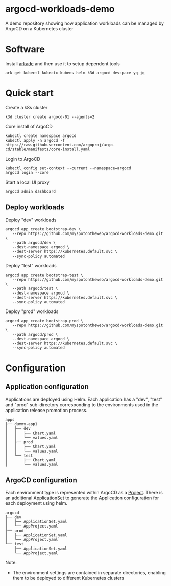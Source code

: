 # argocd-workloads-demo

A demo repository showing how application workloads can be managed by ArgoCD on a Kubernetes cluster

# Software

Install [arkade](https://arkade.dev) and then use it to setup dependent tools

```
ark get kubectl kubectx kubens helm k3d argocd devspace yq jq
```

# Quick start

Create a k8s cluster

```
k3d cluster create argocd-01 --agents=2
```

Core install of ArgoCD

```
kubectl create namespace argocd
kubectl apply -n argocd -f https://raw.githubusercontent.com/argoproj/argo-cd/stable/manifests/core-install.yaml
```

Login to ArgoCD

```
kubectl config set-context --current --namespace=argocd
argocd login --core
```

Start a local UI proxy

```
argocd admin dashboard
```

## Deploy workloads

Deploy "dev" workloads

```
argocd app create bootstrap-dev \
   --repo https://github.com/myspotontheweb/argocd-workloads-demo.git \
   --path argocd/dev \
   --dest-namespace argocd \
   --dest-server https://kubernetes.default.svc \
   --sync-policy automated
```

Deploy "test" workloads

```
argocd app create bootstrap-test \
   --repo https://github.com/myspotontheweb/argocd-workloads-demo.git \
   --path argocd/test \
   --dest-namespace argocd \
   --dest-server https://kubernetes.default.svc \
   --sync-policy automated
```

Deploy "prod" workloads

```
argocd app create bootstrap-prod \
   --repo https://github.com/myspotontheweb/argocd-workloads-demo.git \
   --path argocd/prod \
   --dest-namespace argocd \
   --dest-server https://kubernetes.default.svc \
   --sync-policy automated
```

# Configuration

## Application configuration

Applications are deployed using Helm. Each application has a "dev", "test" and "prod" sub-directory corresponding to the environments used in the application release promotion process.

```
apps
├── dummy-app1
│   ├── dev
│   │   ├── Chart.yaml
│   │   └── values.yaml
│   ├── prod
│   │   ├── Chart.yaml
│   │   └── values.yaml
│   └── test
│       ├── Chart.yaml
│       └── values.yaml
```

## ArgoCD configuration

Each environment type is represented within ArgoCD as a [Project](https://argo-cd.readthedocs.io/en/stable/user-guide/projects/). There is an additional [ApplicationSet](https://argo-cd.readthedocs.io/en/stable/user-guide/application-set/) to generate the Application configuration for each deployment using helm.

```
argocd
├── dev
│   ├── ApplicationSet.yaml
│   └── AppProject.yaml
├── prod
│   ├── ApplicationSet.yaml
│   └── AppProject.yaml
└── test
    ├── ApplicationSet.yaml
    └── AppProject.yaml
```

Note:

* The environment settings are contained in separate directories, enabling them to be deployed to different Kubernetes clusters
